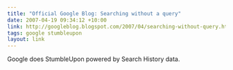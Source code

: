 ```yaml
---
title: "Official Google Blog: Searching without a query"
date: 2007-04-19 09:34:12 +10:00
link: http://googleblog.blogspot.com/2007/04/searching-without-query.html
tags: google stumbleupon
layout: link
---
```

Google does StumbleUpon powered by Search History data.
